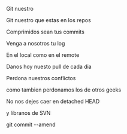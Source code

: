 Git nuestro

Git nuestro que estas en los repos

Comprimidos sean tus commits

Venga a nosotros tu log

En el local como en el remote

Danos hoy nuesto pull de cada dia

Perdona nuestros conflictos 

como tambien perdonamos los de otros geeks

No nos dejes caer en detached HEAD

y libranos de SVN

git commit --amend
